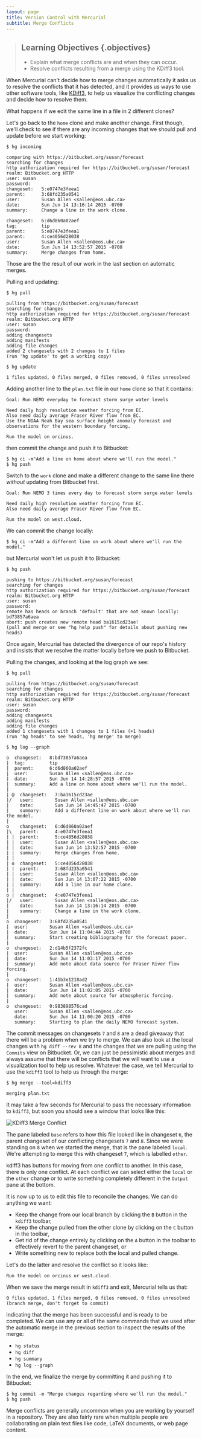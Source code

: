 ```yaml
---
layout: page
title: Version Control with Mercurial
subtitle: Merge Conflicts
---
```

> ## Learning Objectives {.objectives}
>
> * Explain what merge conflicts are and when they can occur.
> * Resolve conflicts resulting from a merge using the KDiff3 tool.

When Mercurial can't decide how to merge changes automatically it asks us to
resolve the conflicts that it has detected,
and it provides us ways to use other software tools,
like [KDiff3](http://kdiff3.sourceforge.net/),
to help us visualize the conflicting changes and decide how to resolve them.

What happens if we edit the same line in a file in 2 different clones?

Let's go back to the `home` clone and make another change.
First though,
we'll check to see if there are any incoming changes that we should pull and
update before we start working:

~~~ {.bash}
$ hg incoming
~~~
~~~ {.output}
comparing with https://bitbucket.org/susan/forecast
searching for changes
http authorization required for https://bitbucket.org/susan/forecast
realm: Bitbucket.org HTTP
user: susan
password:
changeset:   5:e0747e3feea1
parent:      3:68fd235a0541
user:        Susan Allen <sallen@eos.ubc.ca>
date:        Sun Jun 14 13:16:14 2015 -0700
summary:     Change a line in the work clone.

changeset:   6:d6d860a02aef
tag:         tip
parent:      5:e0747e3feea1
parent:      4:ce4056d28038
user:        Susan Allen <sallen@eos.ubc.ca>
date:        Sun Jun 14 13:52:57 2015 -0700
summary:     Merge changes from home.

~~~

Those are the the result of our work in the last section on automatic merges.

Pulling and updating:

~~~ {.bash}
$ hg pull
~~~
~~~ {.output}
pulling from https://bitbucket.org/susan/forecast
searching for changes
http authorization required for https://bitbucket.org/susan/forecast
realm: Bitbucket.org HTTP
user: susan
password:
adding changesets
adding manifests
adding file changes
added 2 changesets with 2 changes to 1 files
(run 'hg update' to get a working copy)
~~~

~~~ {.bash}
$ hg update
~~~
~~~ {.output}
1 files updated, 0 files merged, 0 files removed, 0 files unresolved
~~~

Adding another line to the `plan.txt` file in our `home` clone so that it contains:

~~~ {.output}
Goal: Run NEMO everyday to forecast storm surge water levels

Need daily high resolution weather forcing from EC.
Also need daily average Fraser River flow from EC.
Use the NOAA Neah Bay sea surface height anomaly forecast and observations for the western boundary forcing.

Run the model on orcinus.
~~~

then commit the change and push it to Bitbucket:

~~~ {.bash}
$ hg ci -m"Add a line on home about where we'll run the model."
$ hg push
~~~

Switch to the `work` clone and make a different change to the same line there
*without* updating from Bitbucket first.

~~~ {.output}
Goal: Run NEMO 3 times every day to forecast storm surge water levels

Need daily high resolution weather forcing from EC.
Also need daily average Fraser River flow from EC.

Run the model on west.cloud.
~~~

We can commit the change locally:

~~~ {.bash}
$ hg ci -m"Add a different line on work about where we'll run the model."
~~~

but Mercurial won't let us push it to Bitbucket:

~~~ {.bash}
$ hg push
~~~
~~~ {.output}
pushing to https://bitbucket.org/susan/forecast
searching for changes
http authorization required for https://bitbucket.org/susan/forecast
realm: Bitbucket.org HTTP
user: susan
password:
remote has heads on branch 'default' that are not known locally: bd73857a6aea
abort: push creates new remote head ba1615cd23ae!
(pull and merge or see "hg help push" for details about pushing new heads)
~~~

Once again,
Mercurial has detected the divergence of our repo's history and insists that we
resolve the matter locally before we push to Bitbucket.

Pulling the changes,
and looking at the log graph we see:

~~~ {.bash}
$ hg pull
~~~
~~~ {.output}
pulling from https://bitbucket.org/susan/forecast
searching for changes
http authorization required for https://bitbucket.org/susan/forecast
realm: Bitbucket.org HTTP
user: susan
password:
adding changesets
adding manifests
adding file changes
added 1 changesets with 1 changes to 1 files (+1 heads)
(run 'hg heads' to see heads, 'hg merge' to merge)
~~~
~~~ {.bash}
$ hg log --graph
~~~
~~~ {.output}
o  changeset:   8:bd73857a6aea
|  tag:         tip
|  parent:      6:d6d860a02aef
|  user:        Susan Allen <sallen@eos.ubc.ca>
|  date:        Sun Jun 14 14:28:57 2015 -0700
|  summary:     Add a line on home about where we'll run the model.
|
| @  changeset:   7:ba1615cd23ae
|/   user:        Susan Allen <sallen@eos.ubc.ca>
|    date:        Sun Jun 14 14:45:47 2015 -0700
|    summary:     Add a different line on work about where we'll run the model.
|
o    changeset:   6:d6d860a02aef
|\   parent:      4:e0747e3feea1
| |  parent:      5:ce4056d28038
| |  user:        Susan Allen <sallen@eos.ubc.ca>
| |  date:        Sun Jun 14 13:52:57 2015 -0700
| |  summary:     Merge changes from home.
| |
| o  changeset:   5:ce4056d28038
| |  parent:      3:68fd235a0541
| |  user:        Susan Allen <sallen@eos.ubc.ca>
| |  date:        Sun Jun 14 13:07:22 2015 -0700
| |  summary:     Add a line in our home clone.
| |
o |  changeset:   4:e0747e3feea1
|/   user:        Susan Allen <sallen@eos.ubc.ca>
|    date:        Sun Jun 14 13:16:14 2015 -0700
|    summary:     Change a line in the work clone.
|
o  changeset:   3:68fd235a0541
|  user:        Susan Allen <sallen@eos.ubc.ca>
|  date:        Sun Jun 14 11:04:44 2015 -0700
|  summary:     Start creating bibliography for the forecast paper.
|
o  changeset:   2:d14b5f2372fc
|  user:        Susan Allen <sallen@eos.ubc.ca>
|  date:        Sun Jun 14 11:03:17 2015 -0700
|  summary:     Add note about data source for Fraser River flow forcing.
|
o  changeset:   1:41b3e1218ad2
|  user:        Susan Allen <sallen@eos.ubc.ca>
|  date:        Sun Jun 14 11:02:05 2015 -0700
|  summary:     Add note about source for atmospheric forcing.
|
o  changeset:   0:983898576cad
   user:        Susan Allen <sallen@eos.ubc.ca>
   date:        Sun Jun 14 11:00:20 2015 -0700
   summary:     Starting to plan the daily NEMO forecast system.

~~~

The commit messages on changesets `7` and `8` are a dead giveaway that there will
be a problem when we try to merge.
We can also look at the local changes with `hg diff --rev 8` and the changes that
we are pulling using the `Commits` view on Bitbucket.
Or,
we can just be pessimistic about merges and always assume that there will be
conflicts that we will want to use a visualization tool to help us resolve.
Whatever the case,
we tell Mercurial to use the `kdiff3` tool to help us through the merge:

~~~ {.bash}
$ hg merge --tool=kdiff3
~~~
~~~ {.output}
merging plan.txt
~~~

It may take a few seconds for Mercurial to pass the necessary information
to `kdiff3`,
but soon you should see a window that looks like this:

![KDiff3 Merge Conflict](fig/hg-kdiff3-conflict.png)

The pane labeled `base` refers to how this file looked like in
changeset `6`,
the parent changeset of our conflicting changesets `7` and `8`.
Since we were standing on `8` when we started the merge,
that is the pane labeled `local`.
We're attempting to merge this with changeset `7`,
which is labelled `other`.

kdiff3 has buttons for moving from one conflict to another.
In this case,
there is only one conflict.
At each conflict we can select either the `local` or the `other` change or to write something completely different in the `Output` pane at the bottom.

It is now up to us to edit this file to reconcile the changes.
We can do anything we want:

* Keep the change from our local branch by clicking the `B` button in the `kdiff3` toolbar,
* Keep the change pulled from the other clone by clicking on the `C` button in the toolbar,
* Get rid of the change entirely by clicking on the `A` button in the toolbar to effectively revert to the parent changeset, or
* Write something new to replace both the local and pulled change.

Let's do the latter and resolve the conflict so it looks like:

~~~ {.output}
Run the model on orcinus or west.cloud.
~~~

When we save the merge result in `kdiff3` and exit,
Mercurial tells us that:

~~~ {.output}
0 files updated, 1 files merged, 0 files removed, 0 files unresolved
(branch merge, don't forget to commit)
~~~

indicating that the merge has been successful and is ready to be completed.
We can use any or all of the same commands that we used after the automatic merge
in the previous section to inspect the results of the merge:

* `hg status`
* `hg diff`
* `hg summary`
* `hg log --graph`

In the end,
we finalize the merge by committing it and pushing it to Bitbucket:

~~~ {.bash}
$ hg commit -m "Merge changes regarding where we'll run the model."
$ hg push
~~~

Merge conflicts are generally uncommon when you are working by yourself in a
repository.
They are also fairly rare when multiple people are collaborating on plain text
files like code,
LaTeX documents,
or web page content.

